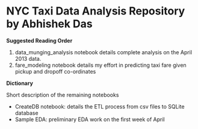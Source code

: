 # NYC Taxi Data Analysis Repository by Abhishek Das

**Suggested Reading Order**

1. data_munging_analysis notebook details complete analysis on the April 2013 data.
2. fare_modeling notebook details my effort in predicting taxi fare given pickup and dropoff co-ordinates

**Dictionary**

Short description of the remaining notebooks

* CreateDB notebook: details the ETL process from csv files to SQLite database
* Sample EDA: preliminary EDA work on the first week of April
